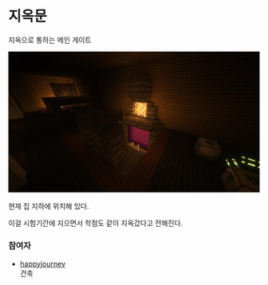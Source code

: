 # 지옥문

지옥으로 통하는 메인 게이트

![asdf](../../asset/buildings/door_of_hell/main.jpg)

현재 집 지하에 위치해 있다.

이걸 시험기간에 지으면서 학점도 같이 지옥갔다고 전해진다.

### 참여자
<!-- tag_source_open:description:member_contribute -->
- [happyjourney](../members/happyjourney.md)  
건축
<!-- tag_close-->